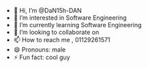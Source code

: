 - 👋 Hi, I’m @DaN15h-DAN
- 👀 I’m interested in Software Engineering
- 🌱 I’m currently learning Software Engineering
- 💞️ I’m looking to collaborate on 
- 📫 How to reach me , 01129261571
- 😄 Pronouns: male
- ⚡ Fun fact: cool guy

<!---
DaN15h-DAN/DaN15h-DAN is a ✨ special ✨ repository because its `README.md` (this file) appears on your GitHub profile.
You can click the Preview link to take a look at your changes.
--->
